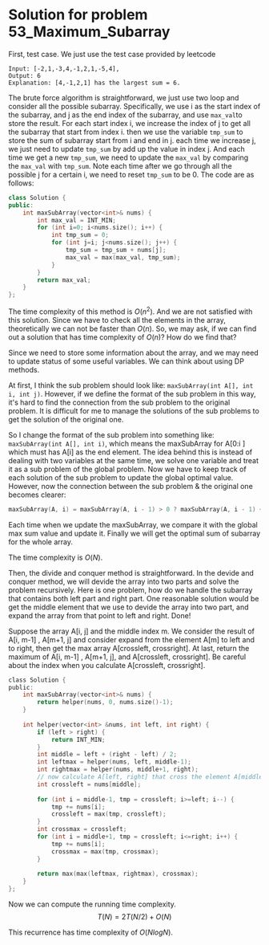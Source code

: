 # Solution for problem 53_Maximum_Subarray

First, test case. We just use the test case provided by leetcode



```
Input: [-2,1,-3,4,-1,2,1,-5,4],
Output: 6
Explanation: [4,-1,2,1] has the largest sum = 6.
```



The brute force algorithm is straightforward, we just use two loop and consider all the possible subarray. Specifically, we use i as the start index of the subarray, and j as the end index of the subarray, and use `max_val`to store the result. For each start index i, we increase the index of j to get all the subarray that start from index i. then we use the variable `tmp_sum` to store the sum of subarray start from i and end in j. each time we increase j, we just need to update `tmp_sum` by add up the value in index j. And each time we get a new `tmp_sum`, we need to update the `max_val` by comparing the `max_val` with `tmp_sum`. Note each time after we go through all the possible j for a certain i, we need to reset `tmp_sum` to be 0. The code are as follows:

```c++
class Solution {
public:
    int maxSubArray(vector<int>& nums) {
        int max_val = INT_MIN;
        for (int i=0; i<nums.size(); i++) {
            int tmp_sum = 0;
            for (int j=i; j<nums.size(); j++) {
                tmp_sum = tmp_sum + nums[j];
                max_val = max(max_val, tmp_sum);
            }
        }
        return max_val;
    }
};
```



The time complexity of this method is $O(n^2)$. And we are not satisfied with this solution. Since we have to check all the elements in the array, theoretically we can not be faster than $O(n)$. So, we may ask, if we can find out a solution that has time complexity of $O(n)$? How do we find that?

Since we need to store some information about the array, and  we may need to update status of some useful variables. We can think about using DP methods. 

At first, I think the sub problem should look like: `maxSubArray(int A[], int i, int j)`. However, if we define the format of the sub problem in this way, it's hard to find the connection from the sub problem to the original problem. It is difficult for me to manage the solutions of the sub problems to get the solution of the original one.

So I change the format of the sub problem into something like: `maxSubArray(int A[], int i)`, which means the maxSubArray for A[0:i ] which must has A[i] as the end element. The idea behind this is instead of dealing with two variables at the same time, we solve one variable and treat it as a sub problem of the global problem. Now we have to keep track of each solution of the sub problem to update the global optimal value. However, now the connection between the sub problem & the original one becomes clearer:



```c
maxSubArray(A, i) = maxSubArray(A, i - 1) > 0 ? maxSubArray(A, i - 1) + A[i] : 0 + A[i]; 
```

Each time when we update the maxSubArray, we compare it with the global max sum value and update it. Finally we will get the optimal sum of subarray for the whole array.

The time complexity is $O(N)$.



Then, the divide and conquer method is straightforward. In the devide and conquer method, we will devide the array into two parts and solve the problem recursively. Here is one problem, how do we handle the subarray that contains both left part and right part. One reasonable solution would be get the middle element that we use to devide the array into two part, and expand the array from that point to left and right. Done!

Suppose the array A[i, j] and the middle index m. We consider the result of A[i, m-1] , A[m+1, j] and consider expand from the element A[m] to left and to right, then get the max array A[crossleft, crossright]. At last, return the maximum of A[i, m-1] , A[m+1, j], and A[crossleft, crossright]. Be careful about the index when you calculate A[crossleft, crossright]. 

```c
class Solution {
public:
    int maxSubArray(vector<int>& nums) {
        return helper(nums, 0, nums.size()-1);
    }
    
    int helper(vector<int> &nums, int left, int right) {
        if (left > right) {
            return INT_MIN;
        }
        int middle = left + (right - left) / 2;
        int leftmax = helper(nums, left, middle-1);
        int rightmax = helper(nums, middle+1, right);
        // now calculate A[left, right] that cross the element A[middle].
        int crossleft = nums[middle];
        
        for (int i = middle-1, tmp = crossleft; i>=left; i--) {
            tmp += nums[i];
            crossleft = max(tmp, crossleft);
        }
        int crossmax = crossleft;
        for (int i = middle+1, tmp = crossleft; i<=right; i++) {
            tmp += nums[i];
            crossmax = max(tmp, crossmax);
        }
        
        return max(max(leftmax, rightmax), crossmax);
    }
};
```



Now we can compute the running time complexity.
$$
T(N) = 2T(N/2) + O(N)
$$


This recurrence has time complexity of $O(NlogN)$.